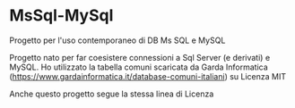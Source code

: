 # MsSql-MySql
Progetto per l'uso contemporaneo di DB Ms SQL e MySQL

Progetto nato per far coesistere connessioni a Sql Server (e derivati) e MySQL.
Ho utilizzato la tabella comuni scaricata da Garda Informatica (https://www.gardainformatica.it/database-comuni-italiani) su Licenza MIT

Anche questo progetto segue la stessa linea di Licenza


